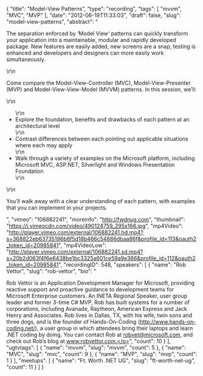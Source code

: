 {
  "title": "Model-View Patterns",
  "type": "recording",
  "tags": [
    "mvvm",
    "MVC",
    "MVP"
  ],
  "date": "2012-06-19T11:33:03",
  "draft": false,
  "slug": "model-view-patterns",
  "abstract": "<p>The separation enforced by ‘Model View’ patterns can quickly transform your application into a maintainable, modular and rapidly developed package. New features are easily added, new screens are a snap, testing is enhanced and developers and designers can more easily work simultaneously.</p>\r\n<p>Come compare the Model-View-Controller (MVC), Model-View-Presenter (MVP) and Model-View-View-Model (MVVM) patterns. In this session, we’ll:</p>\r\n<ul>\r\n<li>Explore the foundation, benefits and drawbacks of each pattern at an architectural level</li>\r\n<li>Contrast differences between each pointing out applicable situations where each may apply</li>\r\n<li>Walk through a variety of examples on the Microsoft platform, including Microsoft MVC, ASP.NET, Silverlight and Windows Presentation Foundation</li>\r\n</ul>\r\n<p>You’ll walk away with a clear understanding of each pattern, with examples that you can implement in your projects.</p>",
  "vimeo": "106882241",
  "moreinfo": "http://fwdnug.com",
  "thumbnail": "https://i.vimeocdn.com/video/490124759_295x166.jpg",
  "mp4Video": "http://player.vimeo.com/external/106882241.hd.mp4?s=368822eb63735196b8f5d18b466c54886dbaa86f&profile_id=113&oauth2_token_id=20985841",
  "mp4VideoLow": "http://player.vimeo.com/external/106882241.sd.mp4?s=20b2d063f4f6e6438be1bc3325a601ce59a9e366&profile_id=112&oauth2_token_id=20985841",
  "recordingID": 548,
  "speakers": [
    {
      "name": "Rob Vettor",
      "slug": "rob-vettor",
      "bio": "<p>Rob Vettor is an Application Development Manager for Microsoft, providing reactive support and proactive guidance to development teams for Microsoft Enterprise customers. An INETA Regional Speaker, user group leader and former 3-time C# MVP, Rob has built systems for a number of corporations, including Avanade, Raytheon, American Express and Jack Henry and Associates. Rob lives in Dallas, TX, with his wife, twin sons and three dogs, and is the founder of Hands-On-Coding (http://www.hands-on-coding.net/), a user group in which attendees bring their laptops and learn .NET coding by doing. You can contact Rob at robvet@microsoft.com, and check out Rob’s blog at www.robvettor.com.</p>",
      "count": 10
    }
  ],
  "ugtvtags": [
    {
      "name": "mvvm",
      "slug": "mvvm",
      "count": 5
    },
    {
      "name": "MVC",
      "slug": "mvc",
      "count": 9
    },
    {
      "name": "MVP",
      "slug": "mvp",
      "count": 1
    }
  ],
  "meetups": [
    {
      "name": "Ft. Worth .NET UG",
      "slug": "ft-worth-net-ug",
      "count": 11
    }
  ]
}